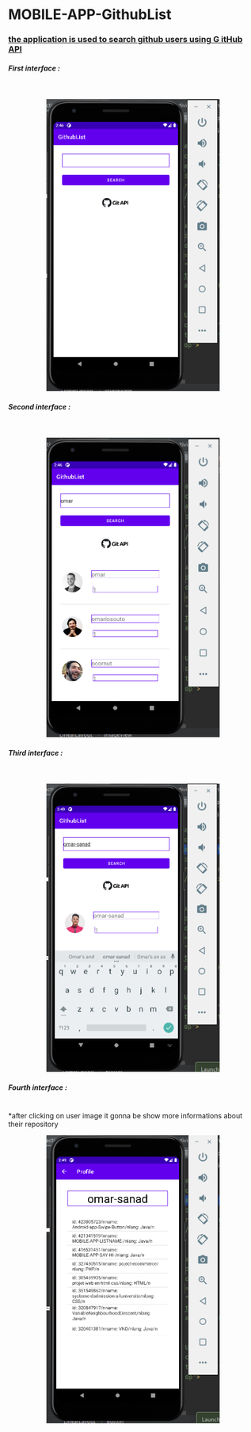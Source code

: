 # MOBILE-APP-GithubList

<h3><u><b>the application is used to search github users using G itHub API </u></b></h3>

<h5>First interface :</h5>
</br>
<p align="center">
  <img src="screens/1.png" width="350" title="hover text">
</p>


<h5>Second interface :</h5>
</br>
<p align="center">
  <img src="screens/2.png" width="350" title="hover text">
</p>

<h5>Third interface :</h5>
</br>

<p align="center">
 <img src="screens/3.png" width="350" title="hover text">
</p>

<h5>Fourth interface : </h5>
</br>
*after clicking on user image it gonna be show more informations about their repository
<p align="center">
 <img src="screens/4.png" width="350" title="hover text">
</p>



